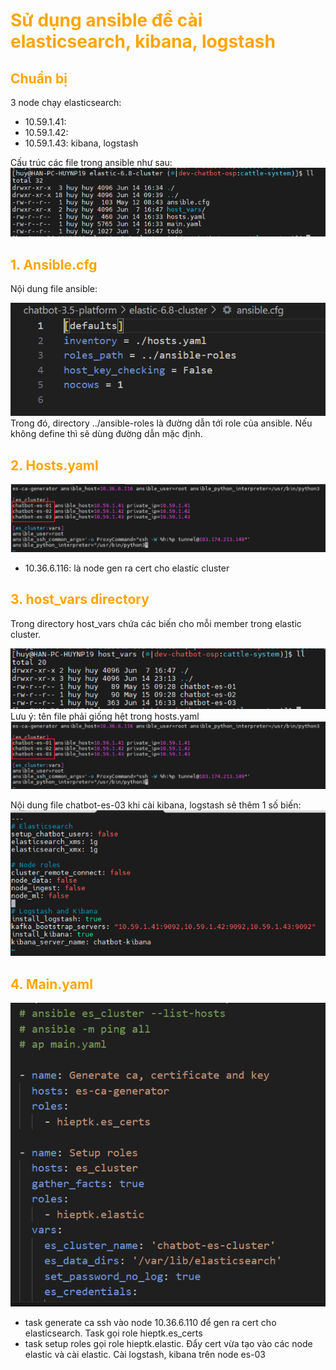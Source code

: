 <h1 style="color:orange">Sử dụng ansible để cài elasticsearch, kibana, logstash</h1>
<h2 style="color:orange">Chuẩn bị</h2>
3 node chạy elasticsearch:

- 10.59.1.41: 
- 10.59.1.42:
- 10.59.1.43: kibana, logstash

Cấu trúc các file trong ansible như sau:
![elastic-ansible1](../img/elastic-ansible1.png)<br>
<h2 style="color:orange">1. Ansible.cfg</h2>
Nội dung file ansible:

![elastic-ansible2](../img/elastic-ansible2.png)<br>
Trong đó, directory ../ansible-roles là đường dẫn tới role của ansible. Nếu không define thì sẽ dùng đường dẫn mặc định.
<h2 style="color:orange">2. Hosts.yaml</h2>

![elastic-ansible3](../img/elastic-ansible3.png)<br>
- 10.36.6.116: là node gen ra cert cho elastic cluster
<h2 style="color:orange">3. host_vars directory</h2>
Trong directory host_vars chứa các biến cho mỗi member trong elastic cluster.

![elastic-ansible4](../img/elastic-ansible4.png)<br>
Lưu ý: tên file phải giống hệt trong hosts.yaml<br>
![elastic-ansible3](../img/elastic-ansible3.png)<br>

Nội dung file chatbot-es-03 khi cài kibana, logstash sẽ thêm 1 số biến:
![elastic-ansible5](../img/elastic-ansible5.png)<br>
<h2 style="color:orange">4. Main.yaml</h2>

![elastic-ansible6](../img/elastic-ansible6.png)<br>

- task generate ca ssh vào node 10.36.6.110 để gen ra cert cho elasticsearch. Task gọi role hieptk.es_certs
- task setup roles gọi role hieptk.elastic. Đẩy cert vừa tạo vào các node elastic và cài elastic. Cài logstash, kibana trên node es-03